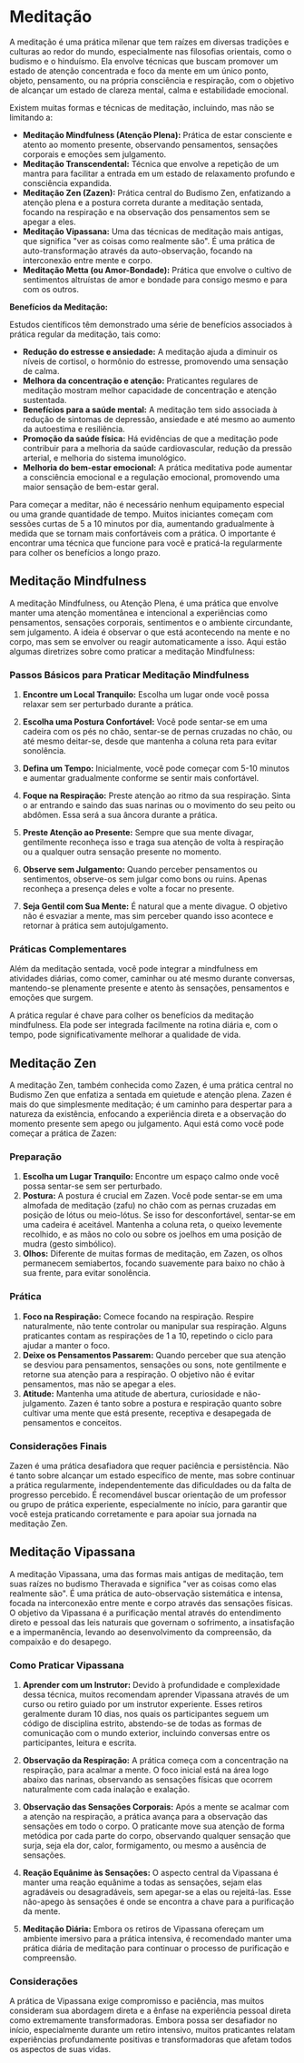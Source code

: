# Meditação

A meditação é uma prática milenar que tem raízes em diversas tradições e culturas ao redor do mundo, especialmente nas filosofias orientais, como o budismo e o hinduísmo. Ela envolve técnicas que buscam promover um estado de atenção concentrada e foco da mente em um único ponto, objeto, pensamento, ou na própria consciência e respiração, com o objetivo de alcançar um estado de clareza mental, calma e estabilidade emocional.

Existem muitas formas e técnicas de meditação, incluindo, mas não se limitando a:

- **Meditação Mindfulness (Atenção Plena):** Prática de estar consciente e atento ao momento presente, observando pensamentos, sensações corporais e emoções sem julgamento.
- **Meditação Transcendental:** Técnica que envolve a repetição de um mantra para facilitar a entrada em um estado de relaxamento profundo e consciência expandida.
- **Meditação Zen (Zazen):** Prática central do Budismo Zen, enfatizando a atenção plena e a postura correta durante a meditação sentada, focando na respiração e na observação dos pensamentos sem se apegar a eles.
- **Meditação Vipassana:** Uma das técnicas de meditação mais antigas, que significa "ver as coisas como realmente são". É uma prática de auto-transformação através da auto-observação, focando na interconexão entre mente e corpo.
- **Meditação Metta (ou Amor-Bondade):** Prática que envolve o cultivo de sentimentos altruístas de amor e bondade para consigo mesmo e para com os outros.

**Benefícios da Meditação:**

Estudos científicos têm demonstrado uma série de benefícios associados à prática regular da meditação, tais como:

- **Redução do estresse e ansiedade:** A meditação ajuda a diminuir os níveis de cortisol, o hormônio do estresse, promovendo uma sensação de calma.
- **Melhora da concentração e atenção:** Praticantes regulares de meditação mostram melhor capacidade de concentração e atenção sustentada.
- **Benefícios para a saúde mental:** A meditação tem sido associada à redução de sintomas de depressão, ansiedade e até mesmo ao aumento da autoestima e resiliência.
- **Promoção da saúde física:** Há evidências de que a meditação pode contribuir para a melhoria da saúde cardiovascular, redução da pressão arterial, e melhoria do sistema imunológico.
- **Melhoria do bem-estar emocional:** A prática meditativa pode aumentar a consciência emocional e a regulação emocional, promovendo uma maior sensação de bem-estar geral.

Para começar a meditar, não é necessário nenhum equipamento especial ou uma grande quantidade de tempo. Muitos iniciantes começam com sessões curtas de 5 a 10 minutos por dia, aumentando gradualmente à medida que se tornam mais confortáveis com a prática. O importante é encontrar uma técnica que funcione para você e praticá-la regularmente para colher os benefícios a longo prazo.

## Meditação Mindfulness

A meditação Mindfulness, ou Atenção Plena, é uma prática que envolve manter uma atenção momentânea e intencional a experiências como pensamentos, sensações corporais, sentimentos e o ambiente circundante, sem julgamento. A ideia é observar o que está acontecendo na mente e no corpo, mas sem se envolver ou reagir automaticamente a isso. Aqui estão algumas diretrizes sobre como praticar a meditação Mindfulness:

### Passos Básicos para Praticar Meditação Mindfulness

1. **Encontre um Local Tranquilo:** Escolha um lugar onde você possa relaxar sem ser perturbado durante a prática.

2. **Escolha uma Postura Confortável:** Você pode sentar-se em uma cadeira com os pés no chão, sentar-se de pernas cruzadas no chão, ou até mesmo deitar-se, desde que mantenha a coluna reta para evitar sonolência.

3. **Defina um Tempo:** Inicialmente, você pode começar com 5-10 minutos e aumentar gradualmente conforme se sentir mais confortável.

4. **Foque na Respiração:** Preste atenção ao ritmo da sua respiração. Sinta o ar entrando e saindo das suas narinas ou o movimento do seu peito ou abdômen. Essa será a sua âncora durante a prática.

5. **Preste Atenção ao Presente:** Sempre que sua mente divagar, gentilmente reconheça isso e traga sua atenção de volta à respiração ou a qualquer outra sensação presente no momento.

6. **Observe sem Julgamento:** Quando perceber pensamentos ou sentimentos, observe-os sem julgar como bons ou ruins. Apenas reconheça a presença deles e volte a focar no presente.

7. **Seja Gentil com Sua Mente:** É natural que a mente divague. O objetivo não é esvaziar a mente, mas sim perceber quando isso acontece e retornar à prática sem autojulgamento.

### Práticas Complementares

Além da meditação sentada, você pode integrar a mindfulness em atividades diárias, como comer, caminhar ou até mesmo durante conversas, mantendo-se plenamente presente e atento às sensações, pensamentos e emoções que surgem.

A prática regular é chave para colher os benefícios da meditação mindfulness. Ela pode ser integrada facilmente na rotina diária e, com o tempo, pode significativamente melhorar a qualidade de vida.

## Meditação Zen

A meditação Zen, também conhecida como Zazen, é uma prática central no Budismo Zen que enfatiza a sentada em quietude e atenção plena. Zazen é mais do que simplesmente meditação; é um caminho para despertar para a natureza da existência, enfocando a experiência direta e a observação do momento presente sem apego ou julgamento. Aqui está como você pode começar a prática de Zazen:

### Preparação

1. **Escolha um Lugar Tranquilo:** Encontre um espaço calmo onde você possa sentar-se sem ser perturbado.
2. **Postura:** A postura é crucial em Zazen. Você pode sentar-se em uma almofada de meditação (zafu) no chão com as pernas cruzadas em posição de lótus ou meio-lótus. Se isso for desconfortável, sentar-se em uma cadeira é aceitável. Mantenha a coluna reta, o queixo levemente recolhido, e as mãos no colo ou sobre os joelhos em uma posição de mudra (gesto simbólico).
3. **Olhos:** Diferente de muitas formas de meditação, em Zazen, os olhos permanecem semiabertos, focando suavemente para baixo no chão à sua frente, para evitar sonolência.

### Prática

1. **Foco na Respiração:** Comece focando na respiração. Respire naturalmente, não tente controlar ou manipular sua respiração. Alguns praticantes contam as respirações de 1 a 10, repetindo o ciclo para ajudar a manter o foco.
2. **Deixe os Pensamentos Passarem:** Quando perceber que sua atenção se desviou para pensamentos, sensações ou sons, note gentilmente e retorne sua atenção para a respiração. O objetivo não é evitar pensamentos, mas não se apegar a eles.
3. **Atitude:** Mantenha uma atitude de abertura, curiosidade e não-julgamento. Zazen é tanto sobre a postura e respiração quanto sobre cultivar uma mente que está presente, receptiva e desapegada de pensamentos e conceitos.

### Considerações Finais

Zazen é uma prática desafiadora que requer paciência e persistência. Não é tanto sobre alcançar um estado específico de mente, mas sobre continuar a prática regularmente, independentemente das dificuldades ou da falta de progresso percebido. É recomendável buscar orientação de um professor ou grupo de prática experiente, especialmente no início, para garantir que você esteja praticando corretamente e para apoiar sua jornada na meditação Zen.

## Meditação Vipassana

A meditação Vipassana, uma das formas mais antigas de meditação, tem suas raízes no budismo Theravada e significa "ver as coisas como elas realmente são". É uma prática de auto-observação sistemática e intensa, focada na interconexão entre mente e corpo através das sensações físicas. O objetivo da Vipassana é a purificação mental através do entendimento direto e pessoal das leis naturais que governam o sofrimento, a insatisfação e a impermanência, levando ao desenvolvimento da compreensão, da compaixão e do desapego.

### Como Praticar Vipassana

1. **Aprender com um Instrutor:** Devido à profundidade e complexidade dessa técnica, muitos recomendam aprender Vipassana através de um curso ou retiro guiado por um instrutor experiente. Esses retiros geralmente duram 10 dias, nos quais os participantes seguem um código de disciplina estrito, abstendo-se de todas as formas de comunicação com o mundo exterior, incluindo conversas entre os participantes, leitura e escrita.

2. **Observação da Respiração:** A prática começa com a concentração na respiração, para acalmar a mente. O foco inicial está na área logo abaixo das narinas, observando as sensações físicas que ocorrem naturalmente com cada inalação e exalação.

3. **Observação das Sensações Corporais:** Após a mente se acalmar com a atenção na respiração, a prática avança para a observação das sensações em todo o corpo. O praticante move sua atenção de forma metódica por cada parte do corpo, observando qualquer sensação que surja, seja ela dor, calor, formigamento, ou mesmo a ausência de sensações.

4. **Reação Equânime às Sensações:** O aspecto central da Vipassana é manter uma reação equânime a todas as sensações, sejam elas agradáveis ou desagradáveis, sem apegar-se a elas ou rejeitá-las. Esse não-apego às sensações é onde se encontra a chave para a purificação da mente.

5. **Meditação Diária:** Embora os retiros de Vipassana ofereçam um ambiente imersivo para a prática intensiva, é recomendado manter uma prática diária de meditação para continuar o processo de purificação e compreensão.

### Considerações

A prática de Vipassana exige compromisso e paciência, mas muitos consideram sua abordagem direta e a ênfase na experiência pessoal direta como extremamente transformadoras. Embora possa ser desafiador no início, especialmente durante um retiro intensivo, muitos praticantes relatam experiências profundamente positivas e transformadoras que afetam todos os aspectos de suas vidas.

